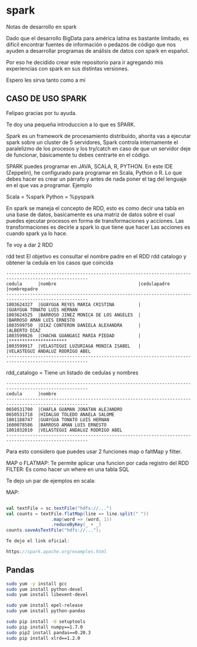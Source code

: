 # spark
Notas de desarrollo en spark

Dado que el desarrollo BigData para américa latina es bastante limitado, es difícil encontrar fuentes de información o pedazos de código que nos ayuden a desarrollar programas de análisis de datos con spark en español.

Por eso he decidido crear este repositorio para ir agregando mis experiencias con spark en sus distintas versiones.

Espero les sirva tanto como a mí

## CASO DE USO SPARK

Felipao gracias por tu ayuda. 

Te doy una pequeña introduccion a lo que es SPARK.

Spark es un framework de procesamiento distribuido, ahorita vas a ejecutar spark sobre un cluster de 5 servidores, Spark controla internamente el paralelizmo de los procesos y los try/catch en caso de que un servidor deje de funcionar, básicamente tu debes centrarte en el código.

SPARK puedes programar en JAVA, SCALA, R, PYTHON. En este IDE (Zeppelin), he configurado para programar en Scala, Python o R.
Lo que debes hacer es crear un párrafo y antes de nada poner el tag del lenguaje en el que vas a programar. Ejemplo

Scala = %spark
Python = %pyspark


En spark se maneja el concepto de RDD, esto es como decir una tabla en una base de datos, basicamente es una matriz de datos sobre el cual puedes ejecutar procesos en forma de transformaciones y acciones. 
Las transformaciones es decirle a spark lo que tiene que hacer
Las acciones es cuando spark ya lo hace.

Te voy a dar 2 RDD

rdd test  El objetivo es consultar el nombre padre en el RDD rdd catalogo y obtener la cedula en los casos que coincida
```
-----------------------------------------------------------------------------------------------------
cedula      |nombre                               |cedulapadre  |nombrepadre                     
-----------------------------------------------------------------------------------------------------
1803624327	|GUAYGUA REYES MARIA CRISTINA	 	  |              |GUAYGUA TONATO LUIS HERNAN
1803624525	|BARROSO JINEZ MONICA DE LOS ANGELES  |	 	         |BARROSO AMAN LUIS ERNESTO
1803599750	|DIAZ CONTERON DANIELA ALEXANDRA      |	 	         |ALBERTO DIAZ
1803599826	|CHACHA GUANGASI MARIA PIEDAD	 	  |              |**********************
1803599917	|VELASTEGUI LUZURIAGA MONICA ISABEL	  | 	         |VELASTEGUI ANDALUZ RODRIGO ABEL
-----------------------------------------------------------------------------------------------------
```

rdd_catalogo = Tiene un listado de cedulas y nombres
```
-----------------------------------------------------------------------------------------------------
cedula      |nombre                    
-----------------------------------------------------------------------------------------------------
0650531700	|CHAFLA GUAMAN JONATAN ALEJANDRO
0650531718	|HIDALGO TOLEDO ANAELA SALOME
1801188747	|GUAYGUA TONATO LUIS HERNAN
1600078586	|BARROSO AMAN LUIS ERNESTO
1801032010	|VELASTEGUI ANDALUZ RODRIGO ABEL
-----------------------------------------------------------------------------------------------------
```

Para esto considero que puedes usar 2 funciones map o faltMap y filter.

MAP o FLATMAP: Te permite aplicar una funcion por cada registro del RDD
FILTER: Es como hacer un where en una tabla SQL

Te dejo un par de ejemplos en scala:

MAP:

````scala

val textFile = sc.textFile("hdfs://...")
val counts = textFile.flatMap(line => line.split(" "))
                 .map(word => (word, 1))
                 .reduceByKey(_ + _)
counts.saveAsTextFile("hdfs://...");

Te dejo el link oficial:

https://spark.apache.org/examples.html

````


## Pandas

```sh
sudo yum -y install gcc
sudo yum install python-devel
sudo yum install libevent-devel

sudo yum install epel-release
sudo yum install python-pandas

sudo pip install -U setuptools
sudo pip install numpy==1.7.0
sudo pip2 install pandas==0.20.3
sudo pip install xlrd==1.2.0
``` 


